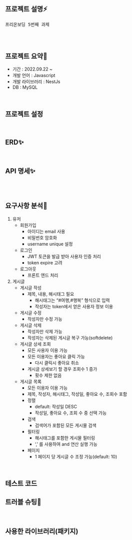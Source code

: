 #

## 프로젝트 설명⚡️

<pre>
프리온보딩 5번째 과제

</pre>

</br>

## 프로젝트 요약🌈

- 기간 : 2022.09.22 ~
- 개발 언어 : Javascript
- 개발 라이브러리 : NestJs
- DB : MySQL

</br>

## 프로젝트 설정

</br>

## ERD✨

</br>

## API 명세✨

</br></br>

## 요구사항 분석🌟

1. 유저
   - 회원가입
     - 아이디는 email 사용
     - 비밀번호 암호화
     - username unique 설정
   - 로그인
     - JWT 토큰을 발급 받아 사용자 인증 처리
     - token expire 고려
   - 로그아웃
     - 프론트 엔드 처리
2. 게시글
   - 게시글 작성
     - 제목, 내용, 해시태그 필요
       - 해시태그는 “#여행,#행복” 형식으로 입력
       - 작성자는 token에서 얻은 사용자 정보 이용
   - 게시글 수정
     - 작성자만 수정 가능
   - 게시글 삭제
     - 작성자만 삭제 가능
     - 작성자는 삭제된 게시글 복구 가능(softdelete)
   - 게시글 상세 조회
     - 모든 사용자 이용 가능
     - 모든 이용자는 좋아요 클릭 가능
       - 다시 클릭시 좋아요 취소
     - 게시글 상세보기 할 경우 조회수 1 증가
       - 횟수 제한 없음
   - 게시글 목록
     - 모든 이용자 이용 가능
     - 제목, 작성자, 해시태그, 작성일, 좋아요 수, 조회수 포함
     - 정렬
       - default: 작성일 DESC
       - 작성일, 좋아요 수, 조회 수 중 선택 가능
     - 검색
       - 검색어가 포함된 모든 게시물 검색
     - 필터링
       - 해시태그를 포함한 게시물 필터링
       - ‘,’ 를 사용하여 and 연산 실행 가능
     - 페이지
       - 1 페이지 당 게시글 수 조정 가능(default: 10)

</br>

## 테스트 코드

## 트러블 슈팅🚀

</br>

## 사용한 라이브러리(패키지)
